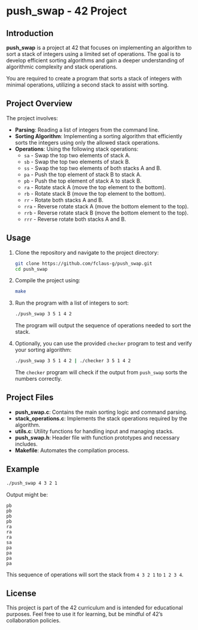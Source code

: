 # push_swap - 42 Project

## Introduction

**push_swap** is a project at 42 that focuses on implementing an algorithm to sort a stack of integers using a limited set of operations. The goal is to develop efficient sorting algorithms and gain a deeper understanding of algorithmic complexity and stack operations.

You are required to create a program that sorts a stack of integers with minimal operations, utilizing a second stack to assist with sorting.

## Project Overview

The project involves:

- **Parsing**: Reading a list of integers from the command line.
- **Sorting Algorithm**: Implementing a sorting algorithm that efficiently sorts the integers using only the allowed stack operations.
- **Operations**: Using the following stack operations:
  - `sa` - Swap the top two elements of stack A.
  - `sb` - Swap the top two elements of stack B.
  - `ss` - Swap the top two elements of both stacks A and B.
  - `pa` - Push the top element of stack B to stack A.
  - `pb` - Push the top element of stack A to stack B.
  - `ra` - Rotate stack A (move the top element to the bottom).
  - `rb` - Rotate stack B (move the top element to the bottom).
  - `rr` - Rotate both stacks A and B.
  - `rra` - Reverse rotate stack A (move the bottom element to the top).
  - `rrb` - Reverse rotate stack B (move the bottom element to the top).
  - `rrr` - Reverse rotate both stacks A and B.

## Usage

1. Clone the repository and navigate to the project directory:

   ```bash
   git clone https://github.com/fclaus-g/push_swap.git
   cd push_swap
   ```

2. Compile the project using:

   ```bash
   make
   ```

3. Run the program with a list of integers to sort:

   ```bash
   ./push_swap 3 5 1 4 2
   ```

   The program will output the sequence of operations needed to sort the stack.

4. Optionally, you can use the provided `checker` program to test and verify your sorting algorithm:

   ```bash
   ./push_swap 3 5 1 4 2 | ./checker 3 5 1 4 2
   ```

   The `checker` program will check if the output from `push_swap` sorts the numbers correctly.

## Project Files

- **push_swap.c**: Contains the main sorting logic and command parsing.
- **stack_operations.c**: Implements the stack operations required by the algorithm.
- **utils.c**: Utility functions for handling input and managing stacks.
- **push_swap.h**: Header file with function prototypes and necessary includes.
- **Makefile**: Automates the compilation process.

## Example

```bash
./push_swap 4 3 2 1
```

Output might be:

```
pb
pb
pb
pb
ra
ra
ra
sa
pa
pa
pa
pa
```

This sequence of operations will sort the stack from `4 3 2 1` to `1 2 3 4`.

## License

This project is part of the 42 curriculum and is intended for educational purposes. Feel free to use it for learning, but be mindful of 42’s collaboration policies.
